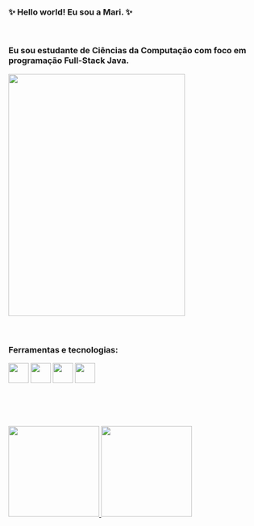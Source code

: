 ### ✨ Hello world! Eu sou a Mari. ✨

<br>



<!--
**MarianeAnjos/MarianeAnjos** is a ✨ _special_ ✨ repository because its `README.md` (this file) appears on your GitHub profile.


Here are some ideas to get you started:

- 🔭 I’m currently working on ...
- 🌱 I’m currently learning ...
- 👯 I’m looking to collaborate on ...
- 🤔 I’m looking for help with ...
- 💬 Ask me about ...
- 📫 How to reach me: ...
- 😄 Pronouns: ...
- ⚡ Fun fact: ...
-->

### Eu sou estudante de Ciências da Computação com foco em programação Full-Stack Java.
<img src="https://i.pinimg.com/originals/b5/e7/d7/b5e7d7bcfb169a427fa505e11ba02ba2.jpg" width="350" height="480"/>

  <br>
  <br>
  <br>
  
  
  ### Ferramentas e tecnologias:
<img src="https://cdn.jsdelivr.net/gh/devicons/devicon/icons/javascript/javascript-original.svg" width="40" height="40"/> <img src="https://cdn.jsdelivr.net/gh/devicons/devicon/icons/css3/css3-original-wordmark.svg" width="40" height="40"/> <img src="https://cdn.jsdelivr.net/gh/devicons/devicon/icons/mysql/mysql-original.svg" width="40" height="40"/> <img src="https://cdn.jsdelivr.net/gh/devicons/devicon/icons/git/git-original-wordmark.svg" width="40" height="40"/> 

  <br>
  <br>
  <br>
  <br>
<div>
<a href="https://github.com/MarianeAnjos">
<img height="180em" src="https://github-readme-stats.vercel.app/api/top-langs/?username=MarianeAnjos&layout=compact&langs_count=7&theme=dracula"/>
<img height="180em" src="https://github-readme-stats.vercel.app/api?username=MarianeAnjos&show_icons=true&theme=dracula&include_all_commits=true&count_private=true"/>
</div>
       

